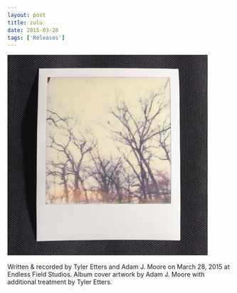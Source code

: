 ```yaml
---
layout: post
title: zulu
date: 2015-03-28
tags: ['Releases']
---
```

[![zulu](/assets/images/zulu.jpg)](https://northerninformation.bandcamp.com/album/zulu)

Written & recorded by Tyler Etters and Adam J. Moore on March 28, 2015 at Endless Field Studios. Album cover artwork by Adam J. Moore with additional treatment by Tyler Etters.